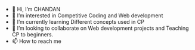 - 👋 Hi, I’m CHANDAN
- 👀 I’m interested in Competitive Coding and Web development
- 🌱 I’m currently learning Different concepts used in CP
- 💞️ I’m looking to collaborate on Web development projects and Teaching CP to beginners.
- 📫 How to reach me 

<!---
CHANDAN1315/CHANDAN1315 is a ✨ special ✨ repository because its `README.md` (this file) appears on your GitHub profile.
You can click the Preview link to take a look at your changes.
--->

